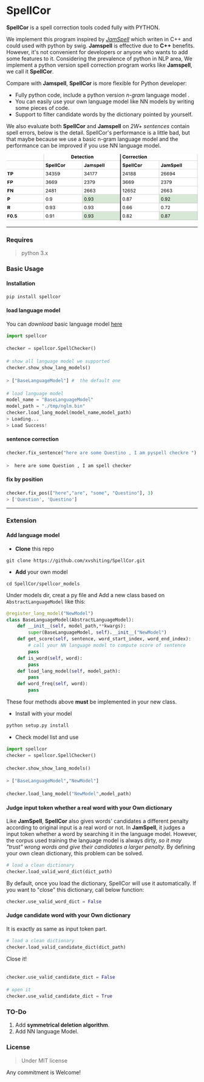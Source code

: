 # SpellCor

**SpellCor** is a spell correction tools coded fully with PYTHON.

We implement this program inspired by [*JamSpell*](https://github.com/bakwc/JamSpell) which writen in C++ and could used with python by swig. 
**Jamspell** is effective due to **C++** benefits. However, it's not convenient for developers or anyone who 
wants to add some features to it. Considering the prevalence of python in NLP area, We implement a python
version spell correction program works like **Jamspell**, we call it **SpellCor**.

Compare with **Jamspell**, **SpellCor** is more flexible for Python developer:
* Fully python code, include a python version *n-gram* language model .
* You can easily use your own language model like NN models by writing some pieces of code.
* Support to filter candidate words by the dictionary pointed by yourself.

We also evaluate both **SpellCor** and **Jamspell** on *2W+ sentences* contain spell errors, below is the detail.
SpellCor's performance is a little bad, but that maybe because we use a basic n-gram language model and the performance
can be improved if you use NN language model.
 
<img src="./img/compare.jpg"></img>

***

### Requires

> python 3.x

### Basic Usage

#### Installation

```shell
pip install spellcor
```


#### load language model

You can *download* basic language model [here](https://pan.baidu.com/s/1zfIdfTJvEn2x1CtFTmfD2Q)

```python
import spellcor

checker = spellcor.SpellChecker()

# show all language model we supported
checker.show_show_lang_models()

> ["BaseLanguageModel"] #  the default one

# load language model
model_name = "BaseLanguageModel"
model_path = "./tmp/nglm.bin"
checker.load_lang_model(model_name,model_path)
> Loading...
> Load Success!

```
#### sentence correction

```python
checker.fix_sentence("here are some Questino , I am pyspell checkre ")

>  here are some Question , I am spell checker
```

#### fix by position

```python
checker.fix_pos(["here","are", "some", "Questino"], 3)
> ['Question', 'Questino']

```
---
### Extension 

#### Add language model

* **Clone** this repo

```shell
git clone https://github.com/xvshiting/SpellCor.git
```

* **Add** your own model
 
 ```shell 
 cd SpellCor/spellcor_models
```
  Under models dir, creat a py file and Add a new class based on `AbstractLanguageModel` like this:
```python
@register_lang_model("NewModel")
class BaseLanguageModel(AbstractLanguageModel):
    def __init__(self, model_path,**kwargs):
        super(BaseLanguageModel, self).__init__("NewModel")
    def get_score(self, sentence, word_start_index, word_end_index):
        # call your NN language model to compute score of sentence
        pass
    def is_word(self, word):
        pass
    def load_lang_model(self, model_path):
        pass
    def word_freq(self, word):
        pass
```
These four methods above **must** be implemented in your new class.

* Install with your model
```python
python setup.py install
```
* Check model list and use

```python
import spellcor
checker = spellcor.SpellChecker()

checker.show_show_lang_models()

> ["BaseLanguageModel","NewModel"] 

checker.load_lang_model("NewModel",model_path)
```

#### Judge input token whether a real word with your Own dictionary
Like **JamSpell**, **SpellCor** also gives words' candidates a different penalty according to original input is a real word 
or not. In **JamSpell**, it judges a input token whether a word by searching it in the language model. However, the corpus used
training the language model is always dirty, *so it may "trust" wrong words and give their candidates a larger penalty.*
By defining your own clean dictionary, this problem can be solved.
```python
# load a clean dictionary
checker.load_valid_word_dict(dict_path)
```
By default, once you load the dictionary, SpellCor will use it automatically. If you want to "close" this dictionary, 
call below function:
```python
checker.use_valid_word_dict = False
```

#### Judge candidate word with your Own dictionary

It is exactly as same as input token part.

```python
# load a clean dictionary
checker.load_valid_candidate_dict(dict_path)
```

 Close it!
```python

checker.use_valid_candidate_dict = False

# open it 
checker.use_valid_candidate_dict = True

```

### TO-Do

1. Add **symmetrical deletion algorithm**.
2. Add NN language Model.

### License

> Under MIT license

Any commitment is Welcome!
